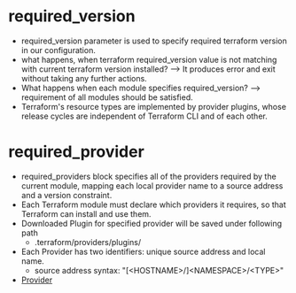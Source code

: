 # required_version
- required_version parameter is used to specify required terraform version in our configuration.
- what happens, when terraform required_version value is not matching with current terraform version installed? --> It produces error and exit without taking any further actions.
- What happens when each module specifies required_version? --> requirement of all modules should be satisfied.
- Terraform's resource types are implemented by provider plugins, whose release cycles are independent of Terraform CLI and of each other.

# required_provider
- required_providers block specifies all of the providers required by the current module, mapping each local provider name to a source address and a version constraint.
- Each Terraform module must declare which providers it requires, so that Terraform can install and use them.
- Downloaded Plugin for specified provider will be saved under following path
  - .terraform/providers/plugins/
- Each Provider has two identifiers: unique source address and local name.
  - source address syntax: "\[\<HOSTNAME>\/\]\<NAMESPACE\>\/\<TYPE\>"
- [Provider](https://www.terraform.io/docs/language/providers/requirements.html)
